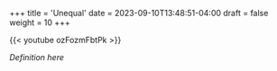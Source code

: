 +++
title = 'Unequal'
date = 2023-09-10T13:48:51-04:00
draft = false
weight = 10
+++

{{< youtube ozFozmFbtPk >}}

*Definition here*